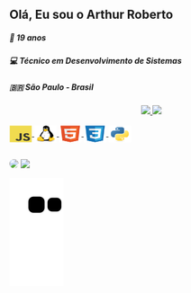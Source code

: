 ## Olá, Eu sou o Arthur Roberto
<h5>📅 19 anos</h5>
<h5>💻 Técnico em Desenvolvimento de Sistemas</h5>
<h5>🇧🇷  São Paulo - Brasil</h5>
<div align="center">
  <a href="https://github.com/arthurnsm">
  <img height="150em" src="https://github-readme-stats.vercel.app/api?username=arthurnsm&show_icons=true&theme=dark&include_all_commits=true&count_private=true&border_color=78fe96&locale=pt-br&custom_title=Minhas%20Estatísticas"/>
  <img height="150em" src="https://github-readme-stats.vercel.app/api/top-langs/?username=arthurnsm&layout=compact&langs_count=7&theme=dark&border_color=78fe96&locale=pt-br&custom_title=Linguagens%20Mais%20Utilizadas"/>
</div>
<div><br>
  <img align="center" alt="JS" height="30" width="40" src="https://raw.githubusercontent.com/devicons/devicon/master/icons/javascript/javascript-original.svg"> 
  <img align="center" alt="KL" height="30" width="40" src="https://raw.githubusercontent.com/devicons/devicon/master/icons/linux/linux-original.svg"> 
  <img align="center" alt="HTML" height="30" width="40" src="https://raw.githubusercontent.com/devicons/devicon/master/icons/html5/html5-original.svg">
  <img align="center" alt="CSS" height="30" width="40" src="https://raw.githubusercontent.com/devicons/devicon/master/icons/css3/css3-original.svg">
  <img align="center" alt="Python" height="30" width="40" src="https://raw.githubusercontent.com/devicons/devicon/master/icons/python/python-original.svg">
<!-- <img align="right" alt="Midoriya" height="150" src="https://media.discordapp.net/attachments/639091185423482882/1023665153671180318/midoriya.png?width=419&height=406"> -->
</div>
  
  ##
 
<div> 
 <a href="https://codepen.io/sparkyguy" target="_blank"><img src="https://img.shields.io/badge/Codepen-000000?style=for-the-badge&logo=codepen&logoColor=white" style="border-radius: 10px;" target="_blank"></a> 
  <a href="tur.roberto456@gmail.com"><img src="https://img.shields.io/badge/-Gmail-%23333?style=for-the-badge&logo=gmail&logoColor=red" target="_blank"></a>
</div> 
 
  ![Snake animation](https://github.com/arthurnsm/SparkyGuy/blob/output/github-contribution-grid-snake.svg)

